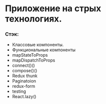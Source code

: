 # Приложение на стрых технологиях.

### Стэк:
* Классовые компоненты.
* Функциональные компоненты
* mapStateToProps
* mapDispatchToProps
* connect()()
* compose()()
* Redux thunk
* Paginatoion
* redux-form
* testing
* React.lazy()
